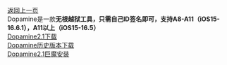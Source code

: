 [返回上一页](https://liyu-qi.github.io "喜欢的话就关注李子吧")  
Dopamine是一款**无根越狱工具，只需自己ID签名即可，支持A8-A11（iOS15-16.6.1），A11以上（iOS15-16.5）**  
[Dopamine2.1下载](https://github.com/liyu-qi/Dopamine-jailbreak/releases/download/Dopamine/Dopamine.ipa "喜欢的话就关注李子吧")  
[Dopamine历史版本下载](https://github.com/liyu-qi/Dopamine-jailbreak/releases "喜欢的话就关注李子吧")  
[Dopamine2.1巨魔安装](apple-magnifier://install?url=<https://112-28-188-73.pd1.123pan.cn:30443/download-cdn.123pan.cn/123-148/9b247b91/1814725468-0/9b247b9157b72ee9e94173138455c894/c-m31?v=5&t=1714133401&s=171413340195a78cbe05aa7e197b441c78160f35bd&r=TR37S7&bzc=2&bzs=313831343732353436383a33303939333736323a34393732383731303a30&filename=Dopamine2.1测试版.ipa&x-mf-biz-cid=d3746641-7751-48ae-86a2-060dd0d25b3b-584000&auto_redirect=0&ndcp=1&cache_type=1&xmfcid=31fa171a-e88a-4954-9060-a0ba66345bf6-0-50111d3b1>)
